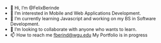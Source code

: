 - 👋 Hi, I’m @FelixBerinde
- 👀 I’m interested in Mobile and Web Applications Development.
- 🌱 I’m currently learning Javascript and working on my BS in Software Development.
- 💞️ I’m looking to collaborate with anyone who wants to learn.
- 📫 How to reach me fberind@wgu.edu
My Portfolio is in progress
<!---
FelixBerinde/FelixBerinde is a ✨ special ✨ repository because its `README.md` (this file) appears on your GitHub profile.
You can click the Preview link to take a look at your changes.
--->
